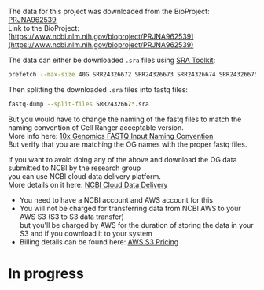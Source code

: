 The data for this project was downloaded from the BioProject: [PRJNA962539](https://www.ncbi.nlm.nih.gov/bioproject/PRJNA962539)  
Link to the BioProject: [https://www.ncbi.nlm.nih.gov/bioproject/PRJNA962539](https://www.ncbi.nlm.nih.gov/bioproject/PRJNA962539)

The data can either be downloaded `.sra` files using [SRA Toolkit](https://github.com/ncbi/sra-tools/wiki):

```bash
prefetch --max-size 40G SRR24326672 SRR24326673 SRR24326674 SRR24326675 SRR24326676
```

Then splitting the downloaded `.sra` files into fastq files:

```bash
fastq-dump --split-files SRR2432667*.sra
```

But you would have to change the naming of the fastq files to match the naming convention of Cell Ranger acceptable version.  
More info here: [10x Genomics FASTQ Input Naming Convention](https://www.10xgenomics.com/support/software/cell-ranger-arc/latest/analysis/inputs/specifying-input-fastq-count)  
But verify that you are matching the OG names with the proper fastq files. 

If you want to avoid doing any of the above and download the OG data submitted to NCBI by the research group  
you can use NCBI cloud data delivery platform.  
More details on it here: [NCBI Cloud Data Delivery](https://www.ncbi.nlm.nih.gov/Traces/cloud-delivery/)

* You need to have a NCBI account and AWS account for this  
* You will not be charged for transferring data from NCBI AWS to your AWS S3 (S3 to S3 data transfer)  
  but you'll be charged by AWS for the duration of storing the data in your S3 and if you download it to your system  
* Billing details can be found here: [AWS S3 Pricing](https://aws.amazon.com/s3/pricing/?p=pm&c=s3&z=4)

# In progress

